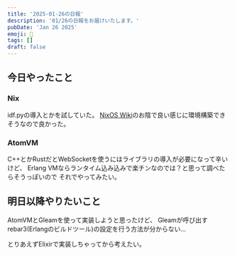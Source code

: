 ```yaml
---
title: '2025-01-26の日報'
description: '01/26の日報をお届けいたします。'
pubDate: 'Jan 26 2025'
emoji: 🦊
tags: []
draft: false
---
```


## 今日やったこと

### Nix

idf.pyの導入とかを試していた。
[NixOS Wiki](https://nixos.wiki/wiki/ESP-IDF)のお陰で良い感じに環境構築できそうなので良かった。

### AtomVM

C++とかRustだとWebSocketを使うにはライブラリの導入が必要になって辛いけど、
Erlang VMならランタイム込み込みで楽チンなのでは？と思って調べたらそうっぽいので
それでやってみたい。

## 明日以降やりたいこと

AtomVMとGleamを使って実装しようと思ったけど、
Gleamが呼び出すrebar3(Erlangのビルドツール)の設定を行う方法が分からない...

とりあえずElixirで実装しちゃってから考えたい。
